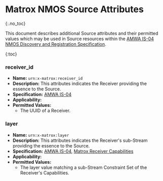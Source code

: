 # Matrox NMOS Source Attributes
{:.no_toc}

This document describes additional Source attributes and their permitted values which may be used in Source resources within the [AMWA IS-04 NMOS Discovery and Registration Specification](https://specs.amwa.tv/is-04).

{:toc}

### receiver_id
- **Name:** `urn:x-matrox:receiver_id`
- **Description:** This attributes indicates the Receiver providing the essence to the Source.
- **Specification:** [AMWA IS-04](https://specs.amwa.tv/IS-04/v1.3)
- **Applicability:** 
- **Permitted Values:**
  - The UUID of a Receiver.

### layer
- **Name:** `urn:x-matrox:layer`
- **Description:** This attributes indicates the Receiver's sub-Stream providing the essence to the Source.
- **Specification:** [AMWA IS-04](https://specs.amwa.tv/IS-04/v1.3), [Matrox Receiver Capabilities](https://github.com/alabou/NMOS-MatroxOnly/blob/main/ReceiverCapabilities.md)
- **Applicability:** 
- **Permitted Values:**
  - The layer value matching a sub-Stream Constraint Set of the Receiver's Capabilities.
